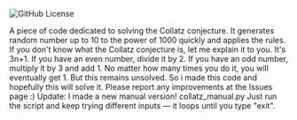 ![GitHub License](https://img.shields.io/github/license/GeoCPU/Collatz_Random)

A piece of code dedicated to solving the Collatz conjecture.
It generates random number up to 10 to the power of 1000 quickly and applies the rules.
If you don't know what the Collatz conjecture is, let me explain it to you. It's 3n+1. If you have an even number, divide it by 2.
If you have an odd number, multiply it by 3 and add 1. No matter how many times you do it, you will eventually get 1. But this remains unsolved. So i made this code and hopefully this will solve it. Please report any improvements at the Issues page :) 
Update: I made a new manual version! collatz_manual.py Just run the script and keep trying different inputs — it loops until you type "exit".
